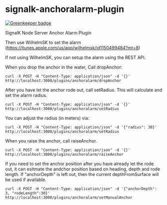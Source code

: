 # signalk-anchoralarm-plugin

[![Greenkeeper badge](https://badges.greenkeeper.io/sbender9/signalk-anchoralarm-plugin.svg)](https://greenkeeper.io/)

SignalK Node Server Anchor Alarm Plugin

Then use WilhelmSK to set the alarm (https://itunes.apple.com/us/app/wilhelmsk/id1150499484?mt=8)

If not using WilhelmSK, you can setup the alarm using the REST API.

When you drop the anchor in the water, Call dropAnchor:


```
curl -X POST -H "Content-Type: application/json" -d '{}' http://localhost:3000/plugins/anchoralarm/dropAnchor
```

After you have let the anchor rode out, call setRadius. This will calculate and set the alarm radius.

```
curl -X POST -H "Content-Type: application/json" -d '{}' http://localhost:3000/plugins/anchoralarm/setRadius
```

You can adjust the radius (in meters) via:

```
curl -X POST -H "Content-Type: application/json" -d '{"radius": 30}' http://localhost:3000/plugins/anchoralarm/setRadius
```

When you raise the anchor, call raiseAnchor.

```
curl -X POST -H "Content-Type: application/json" -d '{}' http://localhost:3000/plugins/anchoralarm/raiseAnchor
```

If you need to set the anchor position after you have already let the rode out, it can esitmate the andchor position based on heading, depth and rode length. If "anchorDepth" is left out, then the current depthFromSurface will be used if available.

```
curl -X POST -H "Content-Type: application/json" -d '{"anchorDepth": 3, "rodeLength":30}' http://localhost:3000/plugins/anchoralarm/setManualAnchor
```
